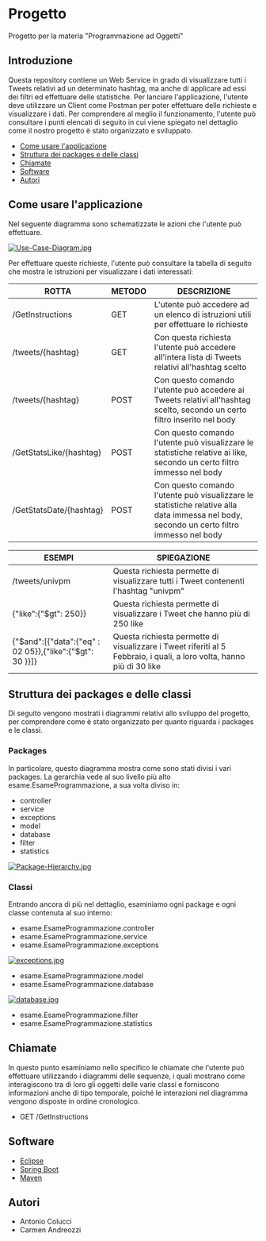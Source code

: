 # Progetto
Progetto per la materia "Programmazione ad Oggetti"

## Introduzione

Questa repository contiene un Web Service in grado di visualizzare tutti i Tweets relativi ad un determinato hashtag, ma anche di applicare ad essi dei filtri ed effettuare delle statistiche. 
Per lanciare l'applicazione, l'utente deve utilizzare un Client come Postman per poter effettuare delle richieste e visualizzare i dati.
Per comprendere al meglio il funzionamento, l'utente può consultare i punti elencati di seguito in cui viene spiegato nel dettaglio come 
il nostro progetto è stato organizzato e sviluppato. 

* [Come usare l'applicazione](#Come-usare-l'applicazione)
* [Struttura dei packages e delle classi](#Struttura-dei-packages-e-delle-classi)
* [Chiamate](#Chiamate)
* [Software](#Software)
* [Autori](#Autori) 

## Come usare l'applicazione

Nel seguente diagramma sono schematizzate le azioni che l'utente può effettuare.

[![Use-Case-Diagram.jpg](https://i.postimg.cc/ZRVNyr9b/Use-Case-Diagram.jpg)](https://postimg.cc/9Rw06wtK)

Per effettuare queste richieste, l'utente può consultare la tabella di seguito che mostra le istruzioni per visualizzare i dati interessati:

| ROTTA | METODO | DESCRIZIONE |
| ----- | ------ | ----------- | 
| /GetInstructions | GET | L'utente può accedere ad un elenco di istruzioni utili per effettuare le richieste| 
| /tweets/{hashtag} | GET | Con questa richiesta l'utente può accedere all'intera lista di Tweets relativi all'hashtag scelto |
| /tweets/{hashtag} |  POST | Con questo comando l'utente può accedere ai Tweets relativi all'hashtag scelto, secondo un certo filtro inserito nel body |
| /GetStatsLike/{hashtag} | POST |  Con questo comando l'utente può visualizzare le statistiche relative ai like, secondo un certo filtro immesso nel body |
| /GetStatsDate/{hashtag} | POST |  Con questo comando l'utente può visualizzare le statistiche relative alla data immessa nel body, secondo un certo filtro immesso nel body |


| ESEMPI | SPIEGAZIONE |
| ------ | ----------- | 
| /tweets/univpm | Questa richiesta permette di visualizzare tutti i Tweet contenenti l'hashtag "univpm" |
| {"like":{"$gt": 250}} | Questa richiesta permette di visualizzare i Tweet che hanno più di 250 like |
|{"$and":[{"data":{"eq" : 02 05}},{"like":{"$gt": 30 }}]} | Questa richiesta permette di visualizzare i Tweet riferiti al 5 Febbraio, i quali, a loro volta, hanno più di 30 like |





## Struttura dei packages e delle classi 
Di seguito vengono mostrati i diagrammi relativi allo sviluppo del progetto, per comprendere come è stato organizzato per quanto riguarda i packages e le classi. 

### Packages

In particolare, questo diagramma mostra come sono stati divisi i vari packages. 
La gerarchia vede al suo livello più alto esame.EsameProgrammazione, a sua volta diviso in: 
* controller
* service 
* exceptions
* model 
* database 
* filter
* statistics

[![Package-Hierarchy.jpg](https://i.postimg.cc/hjzHw09v/Package-Hierarchy.jpg)](https://postimg.cc/HcmZ8Xv1)

### Classi

Entrando ancora di più nel dettaglio, esaminiamo ogni package e ogni classe contenuta al suo interno:

* esame.EsameProgrammazione.controller
* esame.EsameProgrammazione.service
* esame.EsameProgrammazione.exceptions

[![exceptions.jpg](https://i.postimg.cc/Cx0WwrZf/exceptions.jpg)](https://postimg.cc/ZCffccxT)

* esame.EsameProgrammazione.model
* esame.EsameProgrammazione.database

[![database.jpg](https://i.postimg.cc/0j6VCDzv/database.jpg)](https://postimg.cc/tnjdq1dv)

* esame.EsameProgrammazione.filter
* esame.EsameProgrammazione.statistics


## Chiamate

In questo punto esaminiamo nello specifico le chiamate che l'utente può effettuare utilizzando i diagrammi delle sequenze, i quali mostrano come interagiscono tra di loro gli oggetti delle varie classi e forniscono informazioni anche di tipo temporale, poiché le interazioni nel diagramma vengono disposte in ordine cronologico.

* GET /GetInstructions





## Software

* [Eclipse](https://www.eclipse.org/)
* [Spring Boot](https://spring.io/projects/spring-boot)
* [Maven](https://maven.apache.org/)

## Autori 

* Antonio Colucci
* Carmen Andreozzi
